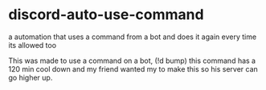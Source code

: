 # discord-auto-use-command
a automation that uses a command from a bot and does it again every time its allowed too


This was made to use a command on a bot, (!d bump) this command has a 120 min cool down and my friend wanted my to make this so his server can go higher up. 
